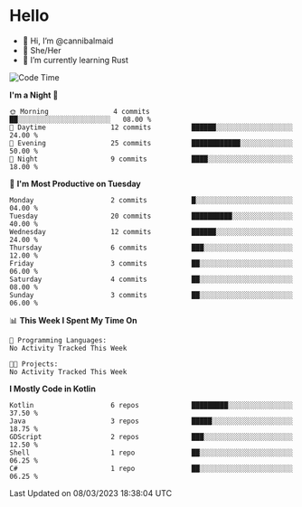 # Hello
- 👋 Hi, I’m @cannibalmaid
- 👀 She/Her
- 🌱 I’m currently learning Rust

<!--START_SECTION:waka-->
![Code Time](http://img.shields.io/badge/Code%20Time-103%20hrs%204%20mins-blue)

**I'm a Night 🦉** 

```text
🌞 Morning                4 commits           ██░░░░░░░░░░░░░░░░░░░░░░░   08.00 % 
🌆 Daytime                12 commits          ██████░░░░░░░░░░░░░░░░░░░   24.00 % 
🌃 Evening                25 commits          ████████████░░░░░░░░░░░░░   50.00 % 
🌙 Night                  9 commits           ████░░░░░░░░░░░░░░░░░░░░░   18.00 % 
```
📅 **I'm Most Productive on Tuesday** 

```text
Monday                   2 commits           █░░░░░░░░░░░░░░░░░░░░░░░░   04.00 % 
Tuesday                  20 commits          ██████████░░░░░░░░░░░░░░░   40.00 % 
Wednesday                12 commits          ██████░░░░░░░░░░░░░░░░░░░   24.00 % 
Thursday                 6 commits           ███░░░░░░░░░░░░░░░░░░░░░░   12.00 % 
Friday                   3 commits           ██░░░░░░░░░░░░░░░░░░░░░░░   06.00 % 
Saturday                 4 commits           ██░░░░░░░░░░░░░░░░░░░░░░░   08.00 % 
Sunday                   3 commits           ██░░░░░░░░░░░░░░░░░░░░░░░   06.00 % 
```


📊 **This Week I Spent My Time On** 

```text
💬 Programming Languages: 
No Activity Tracked This Week

🐱‍💻 Projects: 
No Activity Tracked This Week
```

**I Mostly Code in Kotlin** 

```text
Kotlin                   6 repos             █████████░░░░░░░░░░░░░░░░   37.50 % 
Java                     3 repos             █████░░░░░░░░░░░░░░░░░░░░   18.75 % 
GDScript                 2 repos             ███░░░░░░░░░░░░░░░░░░░░░░   12.50 % 
Shell                    1 repo              ██░░░░░░░░░░░░░░░░░░░░░░░   06.25 % 
C#                       1 repo              ██░░░░░░░░░░░░░░░░░░░░░░░   06.25 % 
```




 Last Updated on 08/03/2023 18:38:04 UTC
<!--END_SECTION:waka-->
